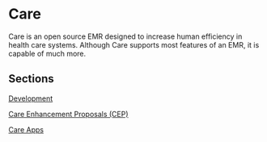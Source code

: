 # Care  

Care is an open source EMR designed to increase human efficiency in health care systems.
Although Care supports most features of an EMR, it is capable of much more.

## Sections

[Development](/docs/care/development/)

[Care Enhancement Proposals (CEP)](/docs/care/CEP/)

[Care Apps](/docs/care/apps/)

